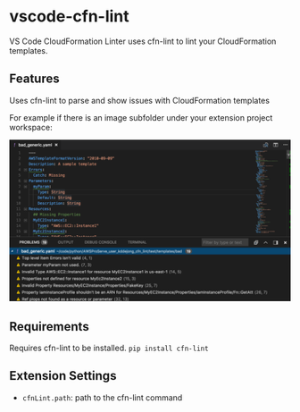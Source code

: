 # vscode-cfn-lint

VS Code CloudFormation Linter uses cfn-lint to lint your CloudFormation templates.

## Features

Uses cfn-lint to parse and show issues with CloudFormation templates

For example if there is an image subfolder under your extension project workspace:

![features](images/features.png)

## Requirements

Requires cfn-lint to be installed.  `pip install cfn-lint`

## Extension Settings

* `cfnLint.path`: path to the cfn-lint command
